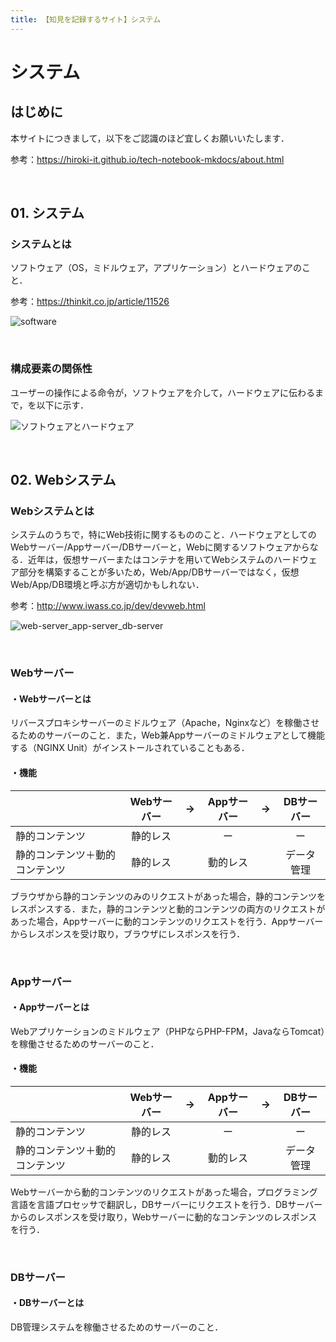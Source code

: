 ```yaml
---
title: 【知見を記録するサイト】システム
---
```


# システム

## はじめに

本サイトにつきまして，以下をご認識のほど宜しくお願いいたします．

参考：https://hiroki-it.github.io/tech-notebook-mkdocs/about.html

<br>

## 01. システム

### システムとは

ソフトウェア（OS，ミドルウェア，アプリケーション）とハードウェアのこと．

参考：https://thinkit.co.jp/article/11526

![software](https://raw.githubusercontent.com/hiroki-it/tech-notebook/master/images/software.png)

<br>

### 構成要素の関係性

ユーザーの操作による命令が，ソフトウェアを介して，ハードウェアに伝わるまで，を以下に示す．

![ソフトウェアとハードウェア](https://raw.githubusercontent.com/hiroki-it/tech-notebook/master/images/ソフトウェアとハードウェア.png)

<br>

## 02. Webシステム

### Webシステムとは

システムのうちで，特にWeb技術に関するもののこと．ハードウェアとしてのWebサーバー/Appサーバー/DBサーバーと，Webに関するソフトウェアからなる．近年は，仮想サーバーまたはコンテナを用いてWebシステムのハードウェア部分を構築することが多いため，Web/App/DBサーバーではなく，仮想Web/App/DB環境と呼ぶ方が適切かもしれない．

参考：http://www.iwass.co.jp/dev/devweb.html

![web-server_app-server_db-server](https://raw.githubusercontent.com/hiroki-it/tech-notebook/master/images/web-server_app-server_db-server.png)

<br>

### Webサーバー

#### ・Webサーバーとは

リバースプロキシサーバーのミドルウェア（Apache，Nginxなど）を稼働させるためのサーバーのこと．また，Web兼Appサーバーのミドルウェアとして機能する（NGINX Unit）がインストールされていることもある．

#### ・機能

|                                | Webサーバー |  →   | Appサーバー |  →   | DBサーバー |
| ------------------------------ | :---------: | :--: | :---------: | :--: | :--------: |
| 静的コンテンツ                 |  静的レス   |      |     ー      |      |     ー     |
| 静的コンテンツ＋動的コンテンツ |  静的レス   |      |  動的レス   |      | データ管理 |

ブラウザから静的コンテンツのみのリクエストがあった場合，静的コンテンツをレスポンスする．また，静的コンテンツと動的コンテンツの両方のリクエストがあった場合，Appサーバーに動的コンテンツのリクエストを行う．Appサーバーからレスポンスを受け取り，ブラウザにレスポンスを行う．

<br>

### Appサーバー

#### ・Appサーバーとは

Webアプリケーションのミドルウェア（PHPならPHP-FPM，JavaならTomcat）を稼働させるためのサーバーのこと．

#### ・機能

|                                | Webサーバー |  →   | Appサーバー |  →   | DBサーバー |
| ------------------------------ | :---------: | :--: | :---------: | :--: | :--------: |
| 静的コンテンツ                 |  静的レス   |      |     ー      |      |     ー     |
| 静的コンテンツ＋動的コンテンツ |  静的レス   |      |  動的レス   |      | データ管理 |


Webサーバーから動的コンテンツのリクエストがあった場合，プログラミング言語を言語プロセッサで翻訳し，DBサーバーにリクエストを行う．DBサーバーからのレスポンスを受け取り，Webサーバーに動的なコンテンツのレスポンスを行う．

<br>

### DBサーバー

#### ・DBサーバーとは

DB管理システムを稼働させるためのサーバーのこと．
